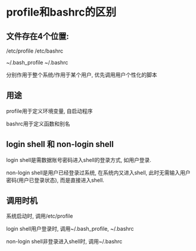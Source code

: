 # profile和bashrc的区别

## 文件存在4个位置:

/etc/profile
/etc/bashrc

~/.bash_profile
~/.bashrc

分别作用于整个系统/作用于某个用户, 优先调用用户个性化的脚本


## 用途

profile用于定义环境变量, 自启动程序

bashrc用于定义函数和别名


## login shell 和 non-login shell

login shell是需数据账号密码进入shell的登录方式, 如用户登录.

non-login shell是用户已经登录过系统, 在系统内又进入shell, 此时无需输入用户密码(用户已登录状态), 而是直接进入shell.


## 调用时机

系统启动时, 调用/etc/profile

login shell用户登录时, 调用~/.bash_profile, ~/.bashrc

non-login shell非登录进入shell时, 调用~/.bashrc

